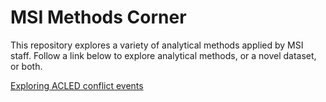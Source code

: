# MSI Methods Corner

This repository explores a variety of analytical methods applied by MSI staff. Follow a link below to explore analytical methods, or a novel dataset, or both. 

[Exploring ACLED conflict events](https://github.com/ManagementSystemsIntl/methods-corner/Exploring%20ACLED/ExploringACLED.html)



